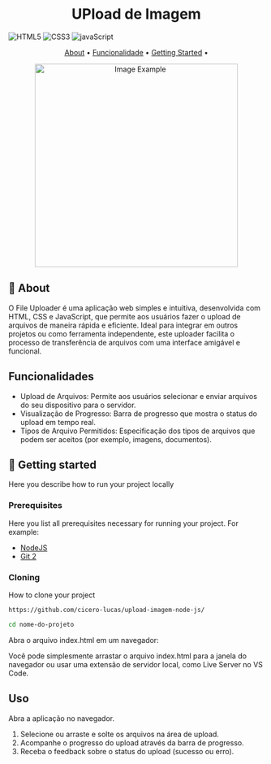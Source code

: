 [CSS3]: https://img.shields.io/badge/css3-%231572B6.svg?style=for-the-badge&logo=css3&logoColor=white
[JavaScript]: https://img.shields.io/badge/javascript-%23323330.svg?style=for-the-badge&logo=javascript&logoColor=%23F7DF1E
[HTML5]: https://img.shields.io/badge/html5-%23E34F26.svg?style=for-the-badge&logo=html5&logoColor=white

<h1 align="center" style="font-weight: bold;">UPload de Imagem</h1>

![HTML5]
![CSS3]
![javaScript]

<p align="center">
 <a href="#about">About</a> • 
  <a href="#fucionalidade">Funcionalidade</a> • 
 <a href="#started">Getting Started</a> • 

</p>

<p align="center">
    <img src="../.github/example.png" alt="Image Example" width="400px">
</p>

<h2 id="about">📌 About</h2>

O File Uploader é uma aplicação web simples e intuitiva, desenvolvida com HTML, CSS e JavaScript, que permite aos usuários fazer o upload de arquivos de maneira rápida e eficiente. Ideal para integrar em outros projetos ou como ferramenta independente, este uploader facilita o processo de transferência de arquivos com uma interface amigável e funcional.

<h2 id="fucionalidade"> Funcionalidades </h2>

<ul>
  <li> Upload de Arquivos: Permite aos usuários selecionar e enviar arquivos do seu dispositivo para o servidor.</li>
  <li>Visualização de Progresso: Barra de progresso que mostra o status do upload em tempo real. </li>
  <li>Tipos de Arquivo Permitidos: Especificação dos tipos de arquivos que podem ser aceitos (por exemplo, imagens, documentos). </li>
</ul>


<h2 id="started">🚀 Getting started</h2>

Here you describe how to run your project locally

<h3>Prerequisites</h3>

Here you list all prerequisites necessary for running your project. For example:

- [NodeJS](https://github.com/)
- [Git 2](https://github.com)

<h3>Cloning</h3>

How to clone your project

```bash
https://github.com/cicero-lucas/upload-imagem-node-js/
```
```bash
cd nome-do-projeto
```
<p>
 Abra o arquivo index.html em um navegador:

Você pode simplesmente arrastar o arquivo index.html para a janela do navegador ou usar uma extensão de servidor local, como Live Server no VS Code.
</p>

<h2>Uso </h2>
<p>Abra a aplicação no navegador. </p>

<ol>
 <li>Selecione ou arraste e solte os arquivos na área de upload.</li>
 <li>Acompanhe o progresso do upload através da barra de progresso.</li>
 <li>Receba o feedback sobre o status do upload (sucesso ou erro).</li>
</ol>






